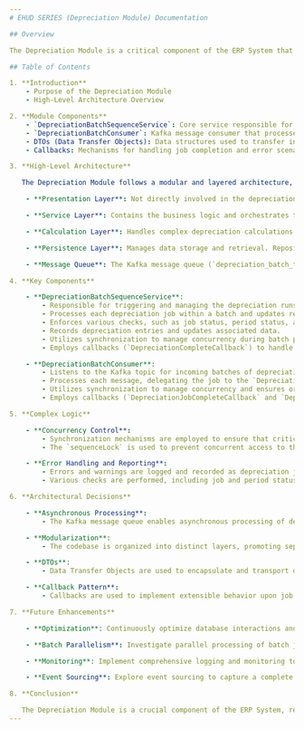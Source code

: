 ```yaml
---
# EHUD SERIES (Depreciation Module) Documentation

## Overview

The Depreciation Module is a critical component of the ERP System that handles the calculation and processing of asset depreciation. This documentation provides an in-depth understanding of the module's architecture, complex logic, and key features.

## Table of Contents

1. **Introduction**
    - Purpose of the Depreciation Module
    - High-Level Architecture Overview

2. **Module Components**
    - `DepreciationBatchSequenceService`: Core service responsible for triggering and processing depreciation runs.
    - `DepreciationBatchConsumer`: Kafka message consumer that processes batches of depreciation jobs.
    - DTOs (Data Transfer Objects): Data structures used to transfer information between layers.
    - Callbacks: Mechanisms for handling job completion and error scenarios.

3. **High-Level Architecture**

   The Depreciation Module follows a modular and layered architecture, comprising the following layers:

    - **Presentation Layer**: Not directly involved in the depreciation process. Communicates with the Depreciation Service Layer.

    - **Service Layer**: Contains the business logic and orchestrates the entire depreciation process. It interacts with repositories, the calculation service, and other services.

    - **Calculation Layer**: Handles complex depreciation calculations. The `DepreciationCalculatorService` calculates the depreciation amount for individual assets based on various parameters.

    - **Persistence Layer**: Manages data storage and retrieval. Repositories interact with the database to fetch and save data.

    - **Message Queue**: The Kafka message queue (`depreciation_batch_topic`) allows asynchronous processing of depreciation job messages.

4. **Key Components**

    - **DepreciationBatchSequenceService**:
        - Responsible for triggering and managing the depreciation runs.
        - Processes each depreciation job within a batch and updates relevant entities.
        - Enforces various checks, such as job status, period status, and asset configurations.
        - Records depreciation entries and updates associated data.
        - Utilizes synchronization to manage concurrency during batch processing.
        - Employs callbacks (`DepreciationCompleteCallback`) to handle job completion events.

    - **DepreciationBatchConsumer**:
        - Listens to the Kafka topic for incoming batches of depreciation job messages.
        - Processes each message, delegating the job to the `DepreciationBatchSequenceService`.
        - Utilizes synchronization to manage concurrency and ensures orderly processing of jobs.
        - Employs callbacks (`DepreciationJobCompleteCallback` and `DepreciationJobErroredCallback`) to handle job status events.

5. **Complex Logic**

    - **Concurrency Control**:
        - Synchronization mechanisms are employed to ensure that critical sections are accessed by only one thread at a time.
        - The `sequenceLock` is used to prevent concurrent access to the batch sequence.

    - **Error Handling and Reporting**:
        - Errors and warnings are logged and recorded as depreciation job notices for auditing purposes.
        - Various checks are performed, including job and period status, asset category existence, and more.

6. **Architectural Decisions**

    - **Asynchronous Processing**:
        - The Kafka message queue enables asynchronous processing of depreciation jobs, enhancing system scalability and responsiveness.

    - **Modularization**:
        - The codebase is organized into distinct layers, promoting separation of concerns and maintainability.

    - **DTOs**:
        - Data Transfer Objects are used to encapsulate and transport data across layers, enhancing data integrity and abstraction.

    - **Callback Pattern**:
        - Callbacks are used to implement extensible behavior upon job completion or error scenarios.

7. **Future Enhancements**

    - **Optimization**: Continuously optimize database interactions and calculation algorithms for improved performance.

    - **Batch Parallelism**: Investigate parallel processing of batch jobs to enhance throughput and efficiency.

    - **Monitoring**: Implement comprehensive logging and monitoring to track system performance and errors.

    - **Event Sourcing**: Explore event sourcing to capture a complete audit trail of all depreciation-related events.

8. **Conclusion**

   The Depreciation Module is a crucial component of the ERP System, responsible for efficient and accurate asset depreciation calculations. With a layered architecture, asynchronous processing, and comprehensive error handling, it enables organizations to manage depreciation efficiently while providing a foundation for future enhancements and scalability.
---
```

